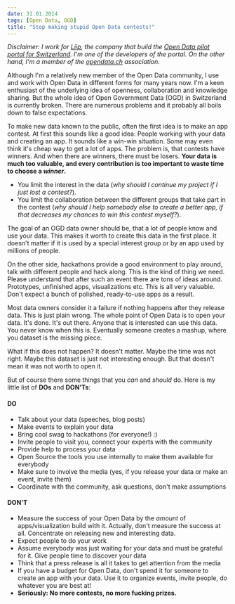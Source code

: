 ```yaml
---
date: 31.01.2014
tags: [Open Data, OGD]
title: "Stop making stupid Open Data contests!"
---
```


_Disclaimer:
I work for [Liip](http://www.liip.ch), the company that build the [Open Data pilot portal for Switzerland](http://opendata.admin.ch).
I'm one of the developers of the portal.
On the other hand, I'm a member of the [opendata.ch](http://opendata.ch) association._

Although I'm a relatively new member of the Open Data community, I use and work with Open Data in different forms for many years now.
I'm a keen enthusiast of the underlying idea of openness, collaboration and knowledge sharing.
But the whole idea of Open Government Data (OGD) in Switzerland is currently broken.
There are numerous problems and it probably all boils down to false expectations.

To make new data known to the public, often the first idea is to make an app contest.
At first this sounds like a good idea: People working with your data and creating an app.
It sounds like a win-win situation.
Some may even think it's cheap way to get a lot of apps.
The problem is, that contests have winners. And when there are winners, there must be losers.
**Your data is much too valuable, and every contribution is too important to waste time to choose a _winner_.**

* You limit the interest in the data (_why should I continue my project if I just lost a contest?_).
* You limit the collaboration between the different groups that take part in the contest (_why should I help somebody else to create a better app, if that decreases my chances to win this contest myself?_).

The goal of an OGD data owner should be, that a lot of people know and use your data.
This makes it worth to create this data in the first place.
It doesn't matter if it is used by a special interest group or by an app used by millions of people.

On the other side, hackathons provide a good environment to play around, talk with different people and hack along.
This is the kind of thing we need.
Please understand that after such an event there are tons of ideas around. Prototypes, unfinished apps, visualizations etc. This is all very valuable. Don't expect a bunch of polished, ready-to-use apps as a result.

Most data owners consider it a failure if nothing happens after they release data.
This is just plain wrong. The whole point of Open Data is to open your data. It's done. It's out there.
Anyone that is interested can use this data. You never know when this is. Eventually someone creates a mashup, where you dataset is the missing piece.

What if this does not happen? It doesn't matter. Maybe the time was not right. Maybe this dataset is just not interesting enough.
But that doesn't mean it was not worth to open it.

But of course there some things that you *can* and *should* do. Here is my little list of **DOs** and **DON'Ts**:

#### **DO**
* Talk about your data (speeches, blog posts)
* Make events to explain your data
* Bring cool swag to hackathons (for everyone!) :)
* Invite people to visit you, connect your experts with the community
* Provide help to process your data
* Open Source the tools you use internally to make them available for everybody
* Make sure to involve the media (yes, if you release your data or make an event, invite them)
* Coordinate with the community, ask questions, don't make assumptions

#### **DON'T**
* Measure the success of your Open Data by the *amount* of apps/visualization build with it. Actually, don't measure the success at all. Concentrate on releasing new and interesting data.
* Expect people to do your work
* Assume everybody was just waiting for your data and must be grateful for it. Give people time to discover your data
* Think that a press release is all it takes to get attention from the media
* If you have a budget for Open Data, don't spend it for someone to create an app with your data. Use it to organize events, invite people, do whatever you are best at!
* **Seriously: No more contests, no more fucking prizes.** 

